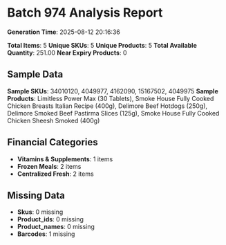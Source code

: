 # Batch 974 Analysis Report

**Generation Time**: 2025-08-12 20:16:36

**Total Items**: 5
**Unique SKUs**: 5
**Unique Products**: 5
**Total Available Quantity**: 251.00
**Near Expiry Products**: 0

## Sample Data
**Sample SKUs**: 34010120, 4049977, 4162090, 15167502, 4049975
**Sample Products**: Limitless Power Max (30 Tablets), Smoke House Fully Cooked Chicken Breasts Italian Recipe (400g), Delimore Beef Hotdogs (250g), Delimore Smoked Beef Pastirma Slices (125g), Smoke House Fully Cooked Chicken Sheesh Smoked (400g)

## Financial Categories
- **Vitamins & Supplements**: 1 items
- **Frozen Meals**: 2 items
- **Centralized Fresh**: 2 items

## Missing Data
- **Skus**: 0 missing
- **Product_ids**: 0 missing
- **Product_names**: 0 missing
- **Barcodes**: 1 missing

